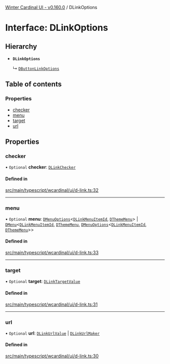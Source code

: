[Winter Cardinal UI - v0.160.0](../index.md) / DLinkOptions

# Interface: DLinkOptions

## Hierarchy

- **`DLinkOptions`**

  ↳ [`DButtonLinkOptions`](DButtonLinkOptions.md)

## Table of contents

### Properties

- [checker](DLinkOptions.md#checker)
- [menu](DLinkOptions.md#menu)
- [target](DLinkOptions.md#target)
- [url](DLinkOptions.md#url)

## Properties

### checker

• `Optional` **checker**: [`DLinkChecker`](../index.md#dlinkchecker)

#### Defined in

[src/main/typescript/wcardinal/ui/d-link.ts:32](https://github.com/winter-cardinal/winter-cardinal-ui/blob/v0.160.0/src/main/typescript/wcardinal/ui/d-link.ts#L32)

___

### menu

• `Optional` **menu**: [`DMenuOptions`](DMenuOptions.md)<[`DLinkMenuItemId`](../index.md#dlinkmenuitemid), [`DThemeMenu`](DThemeMenu.md)\> \| [`DMenu`](../classes/DMenu.md)<[`DLinkMenuItemId`](../index.md#dlinkmenuitemid), [`DThemeMenu`](DThemeMenu.md), [`DMenuOptions`](DMenuOptions.md)<[`DLinkMenuItemId`](../index.md#dlinkmenuitemid), [`DThemeMenu`](DThemeMenu.md)\>\>

#### Defined in

[src/main/typescript/wcardinal/ui/d-link.ts:33](https://github.com/winter-cardinal/winter-cardinal-ui/blob/v0.160.0/src/main/typescript/wcardinal/ui/d-link.ts#L33)

___

### target

• `Optional` **target**: [`DLinkTargetValue`](../index.md#dlinktargetvalue)

#### Defined in

[src/main/typescript/wcardinal/ui/d-link.ts:31](https://github.com/winter-cardinal/winter-cardinal-ui/blob/v0.160.0/src/main/typescript/wcardinal/ui/d-link.ts#L31)

___

### url

• `Optional` **url**: [`DLinkUrlValue`](../index.md#dlinkurlvalue) \| [`DLinkUrlMaker`](../index.md#dlinkurlmaker)

#### Defined in

[src/main/typescript/wcardinal/ui/d-link.ts:30](https://github.com/winter-cardinal/winter-cardinal-ui/blob/v0.160.0/src/main/typescript/wcardinal/ui/d-link.ts#L30)
